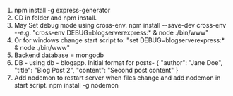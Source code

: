 1. npm install -g express-generator
3. CD in folder and npm install.
4. May Set debug mode using cross-env. npm install --save-dev cross-env --e.g. "cross-env DEBUG=blogserverexpress:* & node ./bin/www"
5. Or for windows change start script to: "set DEBUG=blogserverexpress:* & node ./bin/www"
6. Backend database = mongodb
7. DB - using db - blogapp. Initial format for posts-         {
       "author": "Jane Doe",
        "title": "Blog Post 2",
        "content": "Second post content"
        }
8. Add nodemon to restart server when files change and add nodemon in start script. npm install -g nodemon